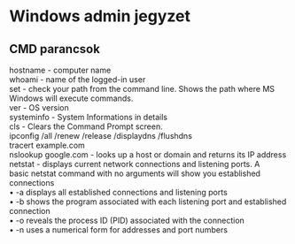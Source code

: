 # Windows admin jegyzet

## CMD parancsok

hostname - computer name<br>
whoami - name of the logged-in user<br>
set - check your path from the command line. Shows the path where MS Windows will execute commands.<br>
ver - OS version<br>
systeminfo - System Informations in details<br>
cls - Clears the Command Prompt screen.<br>
ipconfig /all /renew /release /displaydns /flushdns <br>
tracert example.com<br>
nslookup google.com - looks up a host or domain and returns its IP address<br>
netstat - displays current network connections and listening ports. A basic netstat command with no arguments will show you established connections<br>
• -a displays all established connections and listening ports<br>
• -b shows the program associated with each listening port and established connection<br>
• -o reveals the process ID (PID) associated with the connection<br>
• -n uses a numerical form for addresses and port numbers<br>
